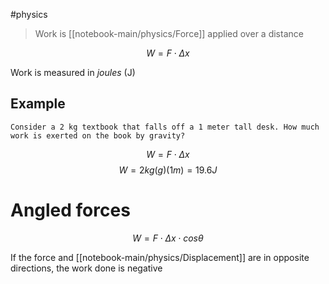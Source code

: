 #physics 

> Work is [[notebook-main/physics/Force]] applied over a distance

$$ W = F \cdot \Delta x $$

Work is measured in *joules* (J)

## Example
	Consider a 2 kg textbook that falls off a 1 meter tall desk. How much work is exerted on the book by gravity?

$$ W = F \cdot \Delta x $$
$$ W = 2kg (g) (1m) = 19.6J $$

# Angled forces
$$ W = F \cdot \Delta x \cdot cos \theta $$

If the force and [[notebook-main/physics/Displacement]] are in opposite directions, the work done is negative